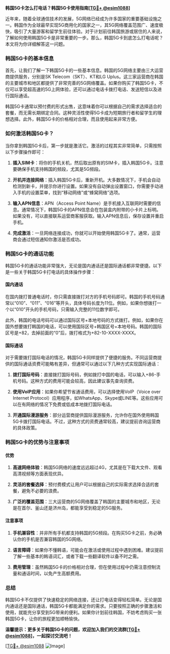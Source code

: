 **韩国5G卡怎么打电话？韩国5G卡使用指南[[TG💪+ @esim1088](https://t.me/s/esim1088)]**

近年来，随着全球通信技术的发展，5G网络已经成为许多国家的重要基础设施之一。韩国作为全球最早实现5G商用化的国家之一，其5G网络覆盖范围广、速度极快，吸引了大量游客和留学生前往体验。对于计划前往韩国旅游或居住的人来说，了解如何使用韩国5G卡是非常重要的一步。那么，韩国5G卡到底怎么打电话呢？本文将为你详细解答这一问题。

### 韩国5G卡的基本信息

首先，让我们了解一下韩国5G卡的一些基本信息。韩国的5G网络主要由三大运营商提供服务，分别是SK Telecom（SKT）、KT和LG Uplus。这三家运营商在韩国的主要城市和地区都提供了非常完善的5G网络覆盖。如果你购买了韩国5G卡，不仅可以享受超高速的5G上网体验，还可以通过电话卡拨打电话、发送短信以及进行国际通话。

韩国5G卡通常以预付费的形式出售，这意味着你可以根据自己的需求选择适合的套餐，而无需长期绑定合同。这种灵活性使得5G卡成为短期旅行者和留学生的理想选择。此外，韩国5G卡的价格相对合理，而且使用起来非常方便。

### 如何激活韩国5G卡？

当你拿到韩国5G卡后，第一步就是激活它。激活的过程其实非常简单，只需按照以下步骤操作即可：

1. **插入SIM卡**：将你的手机关机，然后取出原有的SIM卡，插入韩国5G卡。注意要确保手机支持韩国的频段，尤其是5G频段。
   
2. **开机并连接网络**：插入韩国5G卡后，重新开机。大多数情况下，手机会自动检测到新卡，并提示你进行设置。如果没有自动弹出设置窗口，你需要手动进入手机的设置菜单，找到“移动网络”或“蜂窝网络”选项。

3. **输入APN信息**：APN（Access Point Name）是手机接入互联网时需要的信息。通常情况下，韩国5G卡的APN信息会在包装盒内附带的小卡片上标明。如果没有，可以直接联系运营商客服获取。输入APN信息后，保存设置并重启手机。

4. **完成激活**：一旦网络连接成功，你就可以开始使用韩国5G卡了。通常，运营商会通过短信通知你激活是否成功。

### 韩国5G卡的通话功能

韩国5G卡的通话功能非常强大，无论是国内通话还是国际通话都非常便捷。以下是一些关于韩国5G卡打电话的具体操作步骤：

#### 国内通话

在国内拨打普通电话时，你只需直接拨打对方的手机号码即可。韩国的手机号码通常以“010”、“011”、“016”等开头，具体号码长度为11位。例如，如果你想拨打一个以“010”开头的手机号码，只需输入完整的11位数字即可。

此外，韩国的电话号码可以通过国际区号+本地号码的方式拨打。例如，如果你在国外想要拨打韩国的电话，可以使用国际区号+韩国区号+本地号码。韩国的国际区号是+82，去掉前面的“0”后，拨打格式为+82-10-XXXX-XXXX。

#### 国际通话

对于需要拨打国际电话的情况，韩国5G卡同样提供了便捷的服务。不同运营商提供的国际通话资费可能略有差异，但通常可以通过以下几种方式实现国际通话：

1. **拨打国际号码**：直接拨打国际号码，例如拨打中国的电话，可以输入+86-手机号码。这种方式的费用可能会较高，因此建议事先查询资费。

2. **使用VoIP应用**：如果你希望节省通话费用，可以选择使用VoIP（Voice over Internet Protocol）应用程序，如WhatsApp、Skype或LINE等。这些应用可以在有网络的情况下免费或低成本地拨打国际电话。

3. **开通国际漫游服务**：部分运营商提供国际漫游服务，允许你在国外使用韩国5G卡拨打国际电话。不过，这种方式的资费通常较高，建议提前咨询运营商的具体政策。

### 韩国5G卡的优势与注意事项

#### 优势

1. **高速网络体验**：韩国5G网络的速度远远超过4G，尤其是在下载大文件、观看高清视频等方面表现优异。
   
2. **灵活的套餐选择**：预付费模式让用户可以根据自己的实际需求选择合适的套餐，避免不必要的浪费。

3. **广泛的覆盖范围**：三大运营商的5G网络覆盖了韩国的主要城市和地区，无论是在首尔、釜山还是济州岛，都能享受到稳定的5G服务。

#### 注意事项

1. **手机兼容性**：并非所有手机都支持韩国的5G频段。在购买5G卡之前，务必确认你的手机是否兼容韩国的5G网络。

2. **语言障碍**：如果你不懂韩语，可能会在激活或使用过程中遇到困难。建议提前了解一些基本的韩语词汇，或者下载一些翻译软件以备不时之需。

3. **费用管理**：虽然韩国5G卡的价格相对合理，但在使用过程中仍需注意控制流量和通话时间，以免产生高额费用。

### 总结

韩国5G卡不仅提供了快速稳定的网络连接，还让打电话变得轻松简单。无论是国内通话还是国际通话，韩国5G卡都能满足你的需求。只要按照正确的步骤激活和使用，就能充分享受到5G带来的便利。如果你计划前往韩国，不妨考虑购买一张韩国5G卡，让你的旅程更加顺畅愉快。

**温馨提示：更多关于韩国5G卡的问题，欢迎加入我们的交流群[[TG💪+ @esim1088](https://t.me/s/esim1088)]，一起探讨交流吧！**

[[TG💪+ @esim1088](https://t.me/s/esim1088) ![Image](https://i.postimg.cc/4NQfJmqS/Snipaste-2025-05-13-00-14-12.png)]
